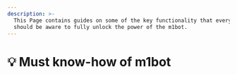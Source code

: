 ```yaml
---
description: >-
  This Page contains guides on some of the key functionality that everyone
  should be aware to fully unlock the power of the m1bot.
---
```


# 💡 Must know-how of m1bot

